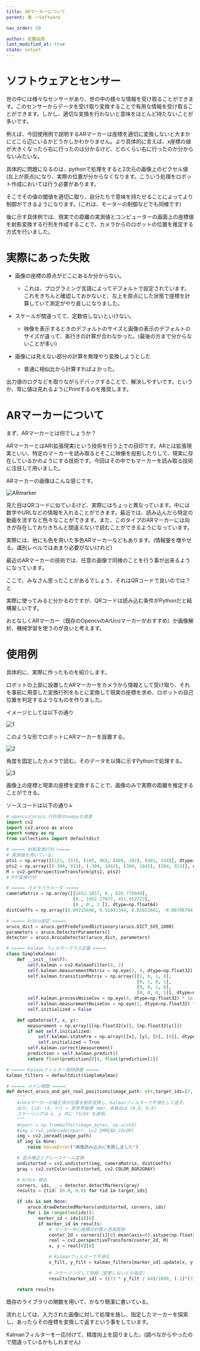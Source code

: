 ```yaml
---
title: ARマーカーについて
parent: 象 ーSoftware

nav_order: 50

author: 佐藤由弥
last_modified_at: true
state: notyet
---
```

# ソフトウェアとセンサー

世の中には様々なセンサーがあり、世の中の様々な情報を受け取ることができます。このセンサーからデータを受け取り変換することで有用な情報を受け取ることができます。しかし、適切な変換を行わないと意味をほとんど持たないことが多いです。

例えば、今回使用例で説明するARマーカーは座標を適切に変換しないと大まかにどこら辺にいるかどうかしかわかりません。より具体的に言えば、x座標の値が大きくなったら右に行ったのは分かるけど、どのくらい右に行ったのか分からないみたいな。

具体的に問題になるのは、pythonで処理をすると2次元の画像上のピクセル値(左上が原点)になり、実際の位置が分からなくなります。こういう処理をロボット作成においては行う必要があります。

そこでその値の閾値を適切に取り、自分たちで意味を持たせることによってより制御ができるようになります。(これは、モーターの制御などでも同様です)

後に示す具体例では、現実での距離の実測値とコンピューターの画面上の座標値を射影変換する行列を作成することで、カメラからのロボットの位置を推定する方式を行いました。

# **実際にあった失敗**
- 画像の座標の原点がどこにあるか分からない。
  + これは、プログラミング言語によってデフォルトで設定されています。これをきちんと確認しておかないと、左上を原点にした状態で座標を計算していて測定がやり直しになりました。

- スケールが間違ってて、定数倍しないといけない。
  + 映像を表示するときのデフォルトのサイズと画像の表示のデフォルトのサイズが違って、奥行きの計算が合わなかった。(最後の方まで分からないことが多い)

- 画像には見えない部分の計算を無理やり変換しようとした
  + 普通に相似比から計算すればよかった。

出力値のログなどを取りながらデバックすることで、解決しやすいです。というか、常に値は見れるようにPrintするのを推奨します。


# **ARマーカーについて**

まず、ARマーカーとは何でしょうか？

ARマーカーとはAR(拡張現実)という技術を行う上での目印です。ARとは拡張現実といい、特定のマーカーを読み取るとそこに映像を投影したりして、現実に存在しているかのようにする技術です。今回はその中でもマーカーを読み取る技術に注目して用いました。

ARマーカーの画像はこんな感じです。

![ARmarker](img/ARmarker.png) 

見た目はQRコードに似ているけど、実際にはちょっと異なっています。中には数字やURLなどの情報を入れることができます。最近では、読み込んだら特定の動画を流すなど色々なことができます。また、このタイプのARマーカーには向きが存在しておりきちんと間違えないで読むことができるようになっています。

実際には、他にも色を用いた多色ARマーカーなどもあります。(情報量を増やせる。識別レベルではあまり必要がないけれど)

最近のARマーカーの技術では、任意の画像で同様のことを行う事が出来るようになっています。

ここで、みなさん思ったことがあるでしょう、それはQRコードで良いのでは？と

実際に使ってみると分かるのですが、QRコードは読み込む条件がPythonだと結構厳しいです。

おとなしくARマーカー（既存のOpencvのArUcoマーカーがおすすめ）か画像解析、機械学習を使うのが良いと考えます。

# **使用例**

具体的に、実際に作ったものを紹介します。

ロボットの上部に設置したARマーカーをカメラから情報として受け取り、それを事前に用意した変換行列をもとに変換して現実の座標を求め、ロボットの自己位置を判定するようなものを作りました。

イメージとしては以下の通り

![1](img/1.png) 

このような形でロボットにARマーカーを設置する。

![2](img/2.png) 

角度を固定したカメラで読む。そのデータを以降に示すPythonで処理する。

![3](img/3.png) 

画像上の座標と現実の座標を変換することで、画像のみで実際の距離を推定することができる。

ソースコードは以下の通り↓

```python:ar_marker_detector_binary.py
# opencvとaruco,行列用のnumpyを用意
import cv2
import cv2.aruco as aruco
import numpy as np
from collections import defaultdict

# ===== 射影変換行列 =====
# 実測値を用いている。
pts1 = np.array([(121, 333), (185, 96), (409, 102), (481, 334)], dtype=np.float32)
pts2 = np.array([(-304, 913), (-304, 1842), (304, 1842), (304, 913)], dtype=np.float32)
M = cv2.getPerspectiveTransform(pts1, pts2)
# Mが変換行列

# ===== カメラパラメータ =====
cameraMatrix = np.array([[1452.1857, 0., 626.778949],
                         [0., 1452.27677, 451.452723],
                         [0., 0., 1.]], dtype=np.float64)
distCoeffs = np.array([0.09215690, 0.51481344, 0.02651601, -0.00706794, -3.74512909], dtype=np.float64)

# ===== ArUco設定 =====
aruco_dict = aruco.getPredefinedDictionary(aruco.DICT_5X5_1000)
parameters = aruco.DetectorParameters()
detector = aruco.ArucoDetector(aruco_dict, parameters)

# ===== Kalman フィルタークラス定義 =====
class SimpleKalman:
    def __init__(self):
        self.kalman = cv2.KalmanFilter(4, 2)
        self.kalman.measurementMatrix = np.eye(2, 4, dtype=np.float32)
        self.kalman.transitionMatrix = np.array([[1, 0, 1, 0],
                                                 [0, 1, 0, 1],
                                                 [0, 0, 1, 0],
                                                 [0, 0, 0, 1]], dtype=np.float32)
        self.kalman.processNoiseCov = np.eye(4, dtype=np.float32) * 1e-2
        self.kalman.measurementNoiseCov = np.eye(2, dtype=np.float32) * 1e-1
        self.initialized = False

    def update(self, x, y):
        measurement = np.array([[np.float32(x)], [np.float32(y)]])
        if not self.initialized:
            self.kalman.statePre = np.array([[x], [y], [0], [0]], dtype=np.float32)
            self.initialized = True
        self.kalman.correct(measurement)
        prediction = self.kalman.predict()
        return float(prediction[0]), float(prediction[1])

# ===== Kalmanフィルター保持辞書 =====
kalman_filters = defaultdict(SimpleKalman)

# ===== メイン関数 =====
def detect_aruco_and_get_real_positions(image_path: str,target_ids=[7, 8, 29]) -> dict:
    """
    ArUcoマーカーの補正済み位置を射影変換し、Kalmanフィルターで平滑化して返す。
    出力: {id: (X, Y)} ← 実世界座標（mm）。未検出は (0.0, 0.0)
    スケーリングは x, y 共に 73/84 を適用。
    """
    #nparr = np.frombuffer(image_bytes, np.uint8)
    #img = cv2.imdecode(nparr, cv2.IMREAD_COLOR)
    img = cv2.imread(image_path)
    if img is None:
        raise ValueError("画像読み込みに失敗しました")

    # 歪み補正とグレースケール変換
    undistorted = cv2.undistort(img, cameraMatrix, distCoeffs)
    gray = cv2.cvtColor(undistorted, cv2.COLOR_BGR2GRAY)

    # ArUco 検出
    corners, ids, _ = detector.detectMarkers(gray)
    results = {tid: (0.0, 0.0) for tid in target_ids}

    if ids is not None:
        aruco.drawDetectedMarkers(undistorted, corners, ids)
        for i in range(len(ids)):
            marker_id = ids[i][0]
            if marker_id in results:
                # マーカー中心座標の計算と透視変換
                center_2d = corners[i][0].mean(axis=0).astype(np.float32).reshape(-1, 1, 2)
                real = cv2.perspectiveTransform(center_2d, M)
                x, y = real[0][0]

                # Kalmanフィルターで平滑化
                x_filt, y_filt = kalman_filters[marker_id].update(x, y)

                # スケーリングして登録（変更しないとの指定）
                results[marker_id] = ((73 * y_filt / 84)/1000, (-1)*(73 * x_filt / 84)/1000)

    return results
```

既存のライブラリの関数を用いて、かなり簡潔に書いている。

流れとしては、入力された画像に対して処理を施し、指定したマーカーを探索し、あったらその座標を変換して返すという事をしています。

Kalmanフィルターを一応付けて、精度向上を図りました。(調べながらやったので間違っているかもしれません)



